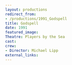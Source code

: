 ```yaml
---
layout: productions
redirect_from:
- /productions/1991_Godspell
title: Godspell
date: 1991
featured_image:
Theatre: Players by the Sea
cast:
crew:
- Director: Michael Lipp
external_links:
---
```


